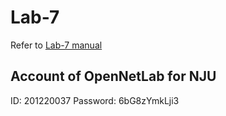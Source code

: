 # Lab-7

Refer to [Lab-7 manual](https://nju-cn-course.gitbook.io/nju-computer-network-lab-manual/lab-7)

## Account of OpenNetLab for NJU 
ID: 201220037
Password: 6bG8zYmkLji3

